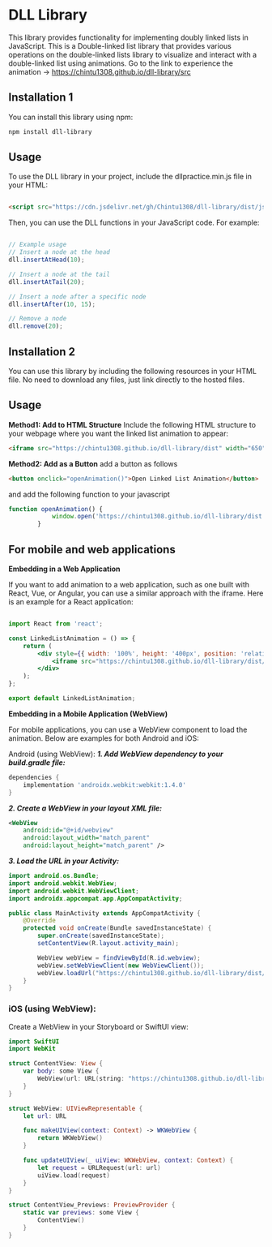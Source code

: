 # DLL Library

This library provides functionality for implementing doubly linked lists in JavaScript.
This is a Double-linked list library that provides various operations on the double-linked lists library to visualize and interact with a double-linked list using animations.
Go to the link to experience the animation ->  https://chintu1308.github.io/dll-library/src

## Installation 1

You can install this library using npm:

```bash
npm install dll-library
```
## Usage

To use the DLL library in your project, include the dllpractice.min.js file in your HTML:

```html

<script src="https://cdn.jsdelivr.net/gh/Chintu1308/dll-library/dist/js/dllpractice.min.js"></script>
```
Then, you can use the DLL functions in your JavaScript code. For example:

```javascript

// Example usage
// Insert a node at the head
dll.insertAtHead(10);

// Insert a node at the tail
dll.insertAtTail(20);

// Insert a node after a specific node
dll.insertAfter(10, 15);

// Remove a node
dll.remove(20);
```

## Installation 2

You can use this library by including the following resources in your HTML file. No need to download any files, just link directly to the hosted files.

## Usage

**Method1: Add to HTML Structure**
Include the following HTML structure to your webpage where you want the linked list animation to appear:

```HTML
<iframe src="https://chintu1308.github.io/dll-library/dist" width="650" height="400" frameborder="0"  allowfullscreen></iframe>
```
**Method2: Add as a Button**
add a button as follows
```html
<button onclick="openAnimation()">Open Linked List Animation</button>
```
and add the following function to your javascript
```javascript
function openAnimation() {
            window.open('https://chintu1308.github.io/dll-library/dist', '_blank', 'noopener,noreferrer');
        }
```
## For mobile and web applications

**Embedding in a Web Application**

If you want to add animation to a web application, such as one built with React, Vue, or Angular, you can use a similar approach with the iframe. Here is an example for a React application:

```jsx

import React from 'react';

const LinkedListAnimation = () => {
    return (
        <div style={{ width: '100%', height: '400px', position: 'relative' }}>
            <iframe src="https://chintu1308.github.io/dll-library/dist/index.html" style={{ width: '100%', height: '100%', border: 'none' }}></iframe>
        </div>
    );
};

export default LinkedListAnimation;
```
**Embedding in a Mobile Application (WebView)**

For mobile applications, you can use a WebView component to load the animation. Below are examples for both Android and iOS:

Android (using WebView):
***1. Add WebView dependency to your build.gradle file:***

```gradle
dependencies {
    implementation 'androidx.webkit:webkit:1.4.0'
}
```
***2. Create a WebView in your layout XML file:***
```XML
<WebView
    android:id="@+id/webview"
    android:layout_width="match_parent"
    android:layout_height="match_parent" />
```

***3. Load the URL in your Activity:***

```java
import android.os.Bundle;
import android.webkit.WebView;
import android.webkit.WebViewClient;
import androidx.appcompat.app.AppCompatActivity;

public class MainActivity extends AppCompatActivity {
    @Override
    protected void onCreate(Bundle savedInstanceState) {
        super.onCreate(savedInstanceState);
        setContentView(R.layout.activity_main);

        WebView webView = findViewById(R.id.webview);
        webView.setWebViewClient(new WebViewClient());
        webView.loadUrl("https://chintu1308.github.io/dll-library/dist/index.html");
    }
}
```
### iOS (using WebView):
Create a WebView in your Storyboard or SwiftUI view:
```swift
import SwiftUI
import WebKit

struct ContentView: View {
    var body: some View {
        WebView(url: URL(string: "https://chintu1308.github.io/dll-library/dist/index.html")!)
    }
}

struct WebView: UIViewRepresentable {
    let url: URL

    func makeUIView(context: Context) -> WKWebView {
        return WKWebView()
    }

    func updateUIView(_ uiView: WKWebView, context: Context) {
        let request = URLRequest(url: url)
        uiView.load(request)
    }
}

struct ContentView_Previews: PreviewProvider {
    static var previews: some View {
        ContentView()
    }
}
```
